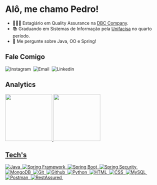 # Alô, me chamo Pedro!

- 👨🏽‍💻 Estagiário em Quality Assurance na [DBC Company](https://www.linkedin.com/company/dbc-company/).
- 📚 Graduando em Sistemas de Informação pela [Unifacisa](https://www.unifacisa.edu.br/home) no quarto período.
- 💬 Me pergunte sobre Java, OO e Spring!

## Fale Comigo
![[Instagram](https://instagram.com/ppedropereiraa)](https://img.shields.io/badge/-Instagram-%23E4405F?style=for-the-badge&logo=instagram&logoColor=white)&nbsp;
![[Email](mailto:pedropereira2312@gmail.com)](https://img.shields.io/badge/E--mail-D14836?style=for-the-badge&logo=gmail&logoColor=white)&nbsp;
![[Linkedin](https://www.linkedin.com/in/ppedropereiraa)](https://img.shields.io/badge/-LinkedIn-%230077B5?style=for-the-badge&logo=linkedin&logoColor=white)&nbsp;

## Analytics
<div>
  <a href="https://github.com/pedrohpdo">
  <img height="150" src="https://github-readme-stats.vercel.app/api?username=pedrohpdo&show_icons=true&theme=dracula&include_all_commits=true&count_private=true"/>
  <img height="150em" src="https://github-readme-stats.vercel.app/api/top-langs/?username=pedrohpdo&layout=compact&langs_count=7&theme=dracula"/>
</div>
    
## Tech's

![Java](https://img.shields.io/badge/Java-ED8B00?style=for-the-badge&logo=java&logoColor=white)&nbsp;
![Spring Framework](https://img.shields.io/badge/Spring_Framework-6DB33F?style=for-the-badge&logo=spring&logoColor=white)&nbsp;
![Spring Boot](https://img.shields.io/badge/Spring_Boot-6DB33F?style=for-the-badge&logo=springboot&logoColor=white)&nbsp;
![Spring Security](https://img.shields.io/badge/Spring_Security-6DB33F?style=for-the-badge&logo=springsecurity&logoColor=white)&nbsp;
![MongoDB](https://img.shields.io/badge/MongoDB-4EA94B?style=for-the-badge&logo=mongodb&logoColor=white)&nbsp;
![Git](https://img.shields.io/badge/Git-E34F26?style=for-the-badge&logo=git&logoColor=white)&nbsp;
![Github](https://img.shields.io/badge/Github-000000?style=for-the-badge&logo=github&logoColor=white)&nbsp;
![Python](https://img.shields.io/badge/Python-3776AB?style=for-the-badge&logo=python&logoColor=white)&nbsp;
![HTML](https://img.shields.io/badge/HTML5-E34F26?style=for-the-badge&logo=html5&logoColor=white)&nbsp;
![CSS](https://img.shields.io/badge/CSS3-1572B6?style=for-the-badge&logo=css3&logoColor=white)&nbsp;
![MySQL](https://img.shields.io/badge/MySQL-00000F?style=for-the-badge&logo=mysql&logoColor=white)&nbsp;
![Postman](https://img.shields.io/badge/Postman-FF6C37?style=for-the-badge&logo=postman&logoColor=white)&nbsp;
![RestAssured](https://img.shields.io/badge/RestAssured-4EA94B?style=for-the-badge&logo=globe&logoColor=white)&nbsp;



